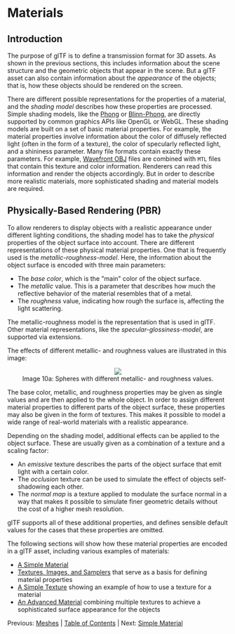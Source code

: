 
# Materials

## Introduction

The purpose of glTF is to define a transmission format for 3D assets. As shown in the previous sections, this includes information about the scene structure and the geometric objects that appear in the scene. But a glTF asset can also contain information about the *appearance* of the objects; that is, how these objects should be rendered on the screen.

There are different possible representations for the properties of a material, and the *shading model* describes how these properties are processed. Simple shading models, like the [Phong](https://en.wikipedia.org/wiki/Phong_reflection_model) or [Blinn-Phong](https://en.wikipedia.org/wiki/Blinn%E2%80%93Phong_shading_model), are directly supported by common graphics APIs like OpenGL or WebGL. These shading models are built on a set of basic material properties. For example, the material properties involve information about the color of diffusely reflected light (often in the form of a texture), the color of specularly reflected light, and a shininess parameter. Many file formats contain exactly these parameters. For example, [Wavefront OBJ](https://en.wikipedia.org/wiki/Wavefront_.obj_file) files are combined with `MTL` files that contain this texture and color information. Renderers can read this information and render the objects accordingly. But in order to describe more realistic materials, more sophisticated shading and material models are required.

## Physically-Based Rendering (PBR)

To allow renderers to display objects with a realistic appearance under different lighting conditions, the shading model has to take the *physical* properties of the object surface into account. There are different representations of these physical material properties. One that is frequently used is the *metallic-roughness-model*. Here, the information about the object surface is encoded with three main parameters:

- The *base color*, which is the "main" color of the object surface.
- The *metallic* value. This is a parameter that describes how much the reflective behavior of the material resembles that of a metal.
- The *roughness* value, indicating how rough the surface is, affecting the light scattering.

The metallic-roughness model is the representation that is used in glTF. Other material representations, like the *specular-glossiness-model*, are supported via extensions.

The effects of different metallic- and roughness values are illustrated in this image:

<p align="center">
<img src="/images/metallicRoughnessSpheres.png" /><br>
<a name="metallicRoughnessSpheres-png"></a>Image 10a: Spheres with different metallic- and roughness values.
</p>

The base color, metallic, and roughness properties may be given as single values and are then applied to the whole object. In order to assign different material properties to different parts of the object surface, these properties may also be given in the form of textures. This makes it possible to model a wide range of real-world materials with a realistic appearance.

Depending on the shading model, additional effects can be applied to the object surface. These are usually given as a combination of a texture and a scaling factor:

- An *emissive* texture describes the parts of the object surface that emit light with a certain color.
- The *occlusion* texture can be used to simulate the effect of objects self-shadowing each other.
- The *normal map* is a texture applied to modulate the surface normal in a way that makes it possible to simulate finer geometric details without the cost of a higher mesh resolution.

glTF supports all of these additional properties, and defines sensible default values for the cases that these properties are omitted.

The following sections will show how these material properties are encoded in a glTF asset, including various examples of materials:

- [A Simple Material](gltfTutorial_011_SimpleMaterial.md)
- [Textures, Images, and Samplers](gltfTutorial_012_TexturesImagesSamplers.md) that serve as a basis for defining material properties
- [A Simple Texture](gltfTutorial_013_SimpleTexture.md) showing an example of how to use a texture for a material
- [An Advanced Material](gltfTutorial_014_AdvancedMaterial.md) combining multiple textures to achieve a sophisticated surface appearance for the objects


Previous: [Meshes](gltfTutorial_009_Meshes.md) | [Table of Contents](README.md) | Next: [Simple Material](gltfTutorial_011_SimpleMaterial.md)
